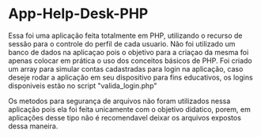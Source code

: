 # App-Help-Desk-PHP

Essa foi uma aplicação feita totalmente em PHP, utilizando o recurso de sessão para o controle do perfil de cada usuario. Não foi utilizado um banco de dados
na aplicaçao pois o objetivo para a criaçao da mesma foi apenas colocar em prática o uso dos conceitos básicos de PHP. Foi criado um array para simular contas
cadastradas para login na aplicação, caso deseje rodar a aplicação em seu dispositivo para fins educativos, os logins disponiveis estão no script "valida_login.php"

Os metodos para segurança de arquivos não foram utilizados nessa aplicação pois ela foi feita unicamente com o objetivo didatico, porem, em aplicações desse tipo
não é recomendavel deixar os arquivos expostos dessa maneira.
